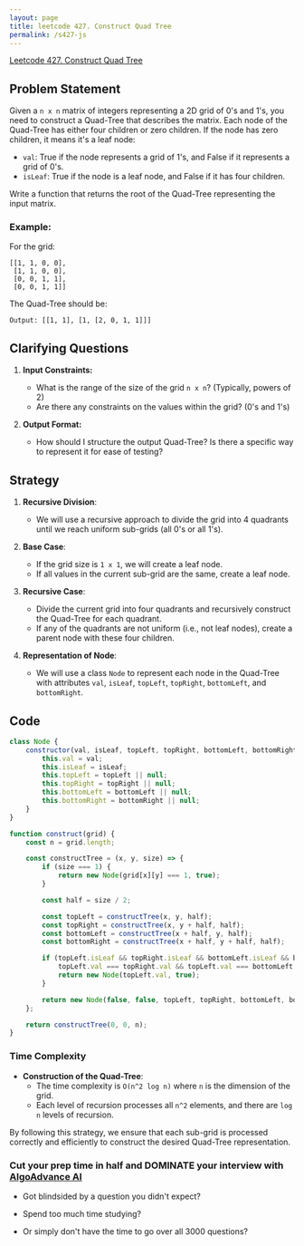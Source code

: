 ```yaml
---
layout: page
title: leetcode 427. Construct Quad Tree
permalink: /s427-js
---
```

[Leetcode 427. Construct Quad Tree](https://algoadvance.github.io/algoadvance/l427)
## Problem Statement

Given a `n x n` matrix of integers representing a 2D grid of 0's and 1's, you need to construct a Quad-Tree that describes the matrix. Each node of the Quad-Tree has either four children or zero children. If the node has zero children, it means it's a leaf node:

- `val`: True if the node represents a grid of 1's, and False if it represents a grid of 0's.
- `isLeaf`: True if the node is a leaf node, and False if it has four children.

Write a function that returns the root of the Quad-Tree representing the input matrix.

### Example:
For the grid:
```
[[1, 1, 0, 0],
 [1, 1, 0, 0],
 [0, 0, 1, 1],
 [0, 0, 1, 1]]
```
The Quad-Tree should be:
```
Output: [[1, 1], [1, [2, 0, 1, 1]]]
```

## Clarifying Questions

1. **Input Constraints:**
   - What is the range of the size of the grid `n x n`? (Typically, powers of 2)
   - Are there any constraints on the values within the grid? (0's and 1's)

2. **Output Format:**
   - How should I structure the output Quad-Tree? Is there a specific way to represent it for ease of testing?

## Strategy

1. **Recursive Division**:
   - We will use a recursive approach to divide the grid into 4 quadrants until we reach uniform sub-grids (all 0's or all 1's).

2. **Base Case**:
   - If the grid size is `1 x 1`, we will create a leaf node.
   - If all values in the current sub-grid are the same, create a leaf node.

3. **Recursive Case**:
   - Divide the current grid into four quadrants and recursively construct the Quad-Tree for each quadrant.
   - If any of the quadrants are not uniform (i.e., not leaf nodes), create a parent node with these four children.

4. **Representation of Node**:
   - We will use a class `Node` to represent each node in the Quad-Tree with attributes `val`, `isLeaf`, `topLeft`, `topRight`, `bottomLeft`, and `bottomRight`.

## Code

```javascript
class Node {
    constructor(val, isLeaf, topLeft, topRight, bottomLeft, bottomRight) {
        this.val = val;
        this.isLeaf = isLeaf;
        this.topLeft = topLeft || null;
        this.topRight = topRight || null;
        this.bottomLeft = bottomLeft || null;
        this.bottomRight = bottomRight || null;
    }
}

function construct(grid) {
    const n = grid.length;

    const constructTree = (x, y, size) => {
        if (size === 1) {
            return new Node(grid[x][y] === 1, true);
        }

        const half = size / 2;

        const topLeft = constructTree(x, y, half);
        const topRight = constructTree(x, y + half, half);
        const bottomLeft = constructTree(x + half, y, half);
        const bottomRight = constructTree(x + half, y + half, half);

        if (topLeft.isLeaf && topRight.isLeaf && bottomLeft.isLeaf && bottomRight.isLeaf &&
            topLeft.val === topRight.val && topLeft.val === bottomLeft.val && topLeft.val === bottomRight.val) {
            return new Node(topLeft.val, true);
        }

        return new Node(false, false, topLeft, topRight, bottomLeft, bottomRight);
    };

    return constructTree(0, 0, n);
}
```

### Time Complexity

- **Construction of the Quad-Tree**:
  - The time complexity is `O(n^2 log n)` where `n` is the dimension of the grid.
  - Each level of recursion processes all `n^2` elements, and there are `log n` levels of recursion.

By following this strategy, we ensure that each sub-grid is processed correctly and efficiently to construct the desired Quad-Tree representation.


### Cut your prep time in half and DOMINATE your interview with [AlgoAdvance AI](https://algoAdvance.com)

- Got blindsided by a question you didn't expect?

- Spend too much time studying?

- Or simply don't have the time to go over all 3000 questions?

